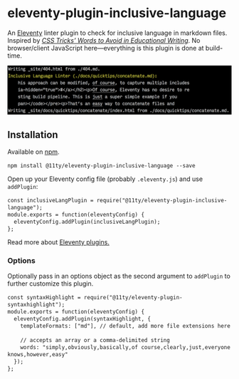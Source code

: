 # eleventy-plugin-inclusive-language

An [Eleventy](https://github.com/11ty/eleventy) linter plugin to check for inclusive language in markdown files. Inspired by [_CSS Tricks’ Words to Avoid in Educational Writing_](https://css-tricks.com/words-avoid-educational-writing/). No browser/client JavaScript here—everything is this plugin is done at build-time.

![Sample screenshot of eleventy-plugin-inclusive-language in action](./assets/sample-screenshot.png)

## Installation

Available on [npm](https://www.npmjs.com/package/@11ty/eleventy-plugin-inclusive-language).

```
npm install @11ty/eleventy-plugin-inclusive-language --save
```

Open up your Eleventy config file (probably `.eleventy.js`) and use `addPlugin`:

```
const inclusiveLangPlugin = require("@11ty/eleventy-plugin-inclusive-language");
module.exports = function(eleventyConfig) {
  eleventyConfig.addPlugin(inclusiveLangPlugin);
};
```

Read more about [Eleventy plugins.](https://www.11ty.io/docs/plugins/)

### Options

Optionally pass in an options object as the second argument to `addPlugin` to further customize this plugin.

```
const syntaxHighlight = require("@11ty/eleventy-plugin-syntaxhighlight");
module.exports = function(eleventyConfig) {
  eleventyConfig.addPlugin(syntaxHighlight, {
    templateFormats: ["md"], // default, add more file extensions here

    // accepts an array or a comma-delimited string
    words: "simply,obviously,basically,of course,clearly,just,everyone knows,however,easy"
  });
};
```
